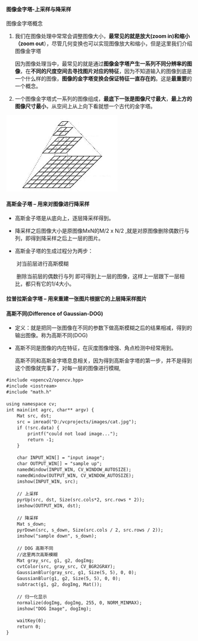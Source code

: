 #### 图像金字塔-上采样与降采样

图像金字塔概念

1.  我们在图像处理中常常会调整图像大小，**最常见的就是放大(zoom in)和缩小（zoom out**），尽管几何变换也可以实现图像放大和缩小，但是这里我们介绍图像金字塔

    因为图像处理当中，最常见的就是通过**图像金字塔产生一系列不同分辨率的图像**，在**不同的尺度空间去寻找图片对应的特征**，因为不知道输入的图像到底是一个什么样的图像，**图像的金字塔变换会保证特征一直存在的**。这是**最重要**的一个概念。

2. 一个图像金字塔式一系列的图像组成，**最底下一张是图像尺寸最大**，**最上方的图像尺寸最小**，从空间上从上向下看就想一个古代的金字塔。



![](01.png)

#### **高斯金子塔 – 用来对图像进行降采样**

- 高斯金子塔是从底向上，逐层降采样得到。

- 降采样之后图像大小是原图像MxN的M/2 x N/2 ,就是对原图像删除偶数行与列，即得到降采样之后上一层的图片。

- 高斯金子塔的生成过程分为两步：

  ​	对当前层进行高斯模糊

  ​     删除当前层的偶数行与列
  即可得到上一层的图像，这样上一层跟下一层相比，都只有它的1/4大小。

#### **拉普拉斯金字塔 – 用来重建一张图片根据它的上层降采样图片**



#### 高斯不同(Difference of Gaussian-DOG)

- 定义：就是把同一张图像在不同的参数下做高斯模糊之后的结果相减，得到的输出图像。称为高斯不同(DOG)

- 高斯不同是图像的内在特征，在灰度图像增强、角点检测中经常用到。

  高斯不同和高斯金字塔息息相关，因为得到高斯金字塔的第一步，并不是得到这个图像就完事了，对每一层的图像进行模糊,

```
#include <opencv2/opencv.hpp>
#include <iostream>
#include "math.h"

using namespace cv;
int main(int agrc, char** argv) {
	Mat src, dst;
	src = imread("D:/vcprojects/images/cat.jpg");
	if (!src.data) {
		printf("could not load image...");
		return -1;
	}

	char INPUT_WIN[] = "input image";
	char OUTPUT_WIN[] = "sample up";
	namedWindow(INPUT_WIN, CV_WINDOW_AUTOSIZE);
	namedWindow(OUTPUT_WIN, CV_WINDOW_AUTOSIZE);
	imshow(INPUT_WIN, src);

	// 上采样
	pyrUp(src, dst, Size(src.cols*2, src.rows * 2));
	imshow(OUTPUT_WIN, dst);

	// 降采样
	Mat s_down;
	pyrDown(src, s_down, Size(src.cols / 2, src.rows / 2));
	imshow("sample down", s_down);

	// DOG 高斯不同 
	//这里两次高斯模糊
	Mat gray_src, g1, g2, dogImg;
	cvtColor(src, gray_src, CV_BGR2GRAY);
	GaussianBlur(gray_src, g1, Size(5, 5), 0, 0);
	GaussianBlur(g1, g2, Size(5, 5), 0, 0);
	subtract(g1, g2, dogImg, Mat());

	// 归一化显示
	normalize(dogImg, dogImg, 255, 0, NORM_MINMAX);
	imshow("DOG Image", dogImg);

	waitKey(0);
	return 0;
}
```


